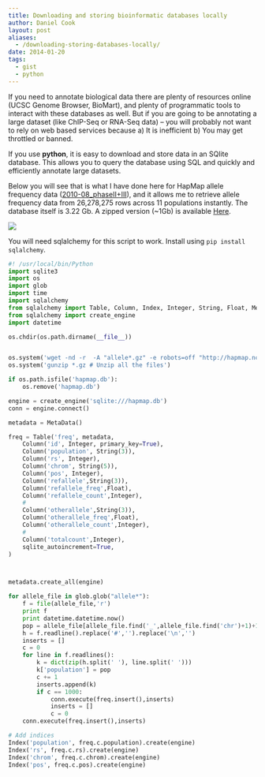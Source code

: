 ```yaml
---
title: Downloading and storing bioinformatic databases locally
author: Daniel Cook
layout: post
aliases:
  - /downloading-storing-databases-locally/
date: 2014-01-20
tags:
  - gist
  - python
---
```

If you need to annotate biological data there are plenty of resources online (UCSC Genome Browser, BioMart), and plenty of programmatic tools to interact with these databases as well. But if you are going to be annotating a large dataset (like ChIP-Seq or RNA-Seq data) &#8211; you will probably not want to rely on web based services because a) It is inefficient b) You may get throttled or banned.

If you use **python**, it is easy to download and store data in an SQlite database. This allows you to query the database using SQL and quickly and efficiently annotate large datasets.

Below you will see that is what I have done here for HapMap allele frequency data ([2010-08_phaseII+III][1]), and it allows me to retrieve allele frequency data from 26,278,275 rows across 11 populations instantly. The database itself is 3.22 Gb. A zipped version (~1Gb) is available [Here][2].

[<img src="/Screen-Shot-2014-01-20-at-12.07.25-AM-1024x466.png" />][3]

You will need sqlalchemy for this script to work. Install using `pip install sqlalchemy`.

```python
#! /usr/local/bin/Python
import sqlite3
import os
import glob
import time
import sqlalchemy
from sqlalchemy import Table, Column, Index, Integer, String, Float, MetaData, ForeignKey
from sqlalchemy import create_engine
import datetime

os.chdir(os.path.dirname(__file__))


os.system('wget -nd -r  -A "allele*.gz" -e robots=off "http://hapmap.ncbi.nlm.nih.gov/downloads/frequencies/2010-08_phaseII+III/"')
os.system('gunzip *.gz # Unzip all the files')

if os.path.isfile('hapmap.db'):
    os.remove('hapmap.db')

engine = create_engine('sqlite:///hapmap.db')
conn = engine.connect()

metadata = MetaData()

freq = Table('freq', metadata,
    Column('id', Integer, primary_key=True),
    Column('population', String(3)),
    Column('rs', Integer),
    Column('chrom', String(5)),
    Column('pos', Integer),
    Column('refallele',String(3)),
    Column('refallele_freq',Float),
    Column('refallele_count',Integer),
    #
    Column('otherallele',String(3)),
    Column('otherallele_freq',Float),
    Column('otherallele_count',Integer),
    #
    Column('totalcount',Integer),
    sqlite_autoincrement=True,
)



metadata.create_all(engine)

for allele_file in glob.glob("allele*"):
    f = file(allele_file,'r')
    print f
    print datetime.datetime.now()
    pop = allele_file[allele_file.find('_',allele_file.find('chr')+1)+1:allele_file.find('_',allele_file.find('chr')+1)+4]
    h = f.readline().replace('#','').replace('\n','')
    inserts = []
    c = 0
    for line in f.readlines():
        k = dict(zip(h.split(' '), line.split(' ')))
        k['population'] = pop
        c += 1
        inserts.append(k)
        if c == 1000:
            conn.execute(freq.insert(),inserts)
            inserts = []
            c = 0
    conn.execute(freq.insert(),inserts)

# Add indices
Index('population', freq.c.population).create(engine)
Index('rs', freq.c.rs).create(engine)
Index('chrom', freq.c.chrom).create(engine)
Index('pos', freq.c.pos).create(engine)
```

 [1]: http://hapmap.ncbi.nlm.nih.gov/downloads/genotypes/2010-08_phaseII+III/forward/
 [2]: https://drive.google.com/file/d/0B_6qjHtu65BDdmFBeXdGeEc2STQ/edit?usp=sharing
 [3]: /Screen-Shot-2014-01-20-at-12.07.25-AM.png